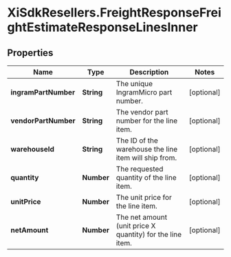 # XiSdkResellers.FreightResponseFreightEstimateResponseLinesInner

## Properties

Name | Type | Description | Notes
------------ | ------------- | ------------- | -------------
**ingramPartNumber** | **String** | The unique IngramMicro part number. | [optional] 
**vendorPartNumber** | **String** | The vendor part number for the line item. | [optional] 
**warehouseId** | **String** | The ID of the warehouse the line item will ship from. | [optional] 
**quantity** | **Number** | The requested quantity of the line item. | [optional] 
**unitPrice** | **Number** | The unit price for the line item. | [optional] 
**netAmount** | **Number** | The net amount (unit price X quantity) for the line item. | [optional] 


